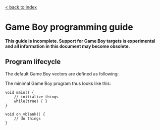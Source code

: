 [< back to index](../index.md)

# Game Boy programming guide

**This guide is incomplete.
Support for Game Boy targets is experimental and all information in this document may become obsolete.**

## Program lifecycle

The default Game Boy vectors are defined as following:

The minimal Game Boy program thus looks like this:

    void main() {
        // initialize things
        while(true) { }
    }
    
    void on_vblank() {
        // do things
    }
    
